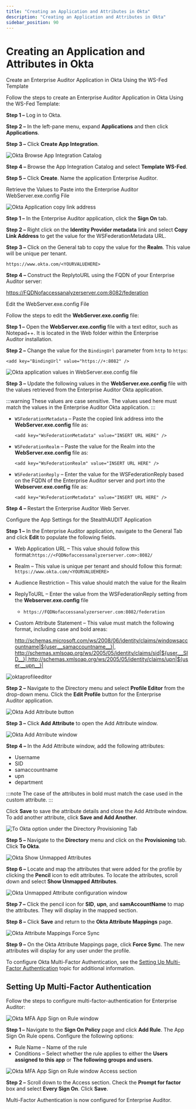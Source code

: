 ```yaml
---
title: "Creating an Application and Attributes in Okta"
description: "Creating an Application and Attributes in Okta"
sidebar_position: 90
---
```


# Creating an Application and Attributes in Okta

Create an Enterprise Auditor Application in Okta Using the WS-Fed Template

Follow the steps to create an Enterprise Auditor Application in Okta Using the WS-Fed Template:

**Step 1 –** Log in to Okta.

**Step 2 –** In the left-pane menu, expand **Applications** and then click **Applications**.

**Step 3 –** Click **Create App Integration**.

![Okta Browse App Integration Catalog](/img/product_docs/accessanalyzer/11.6/install/application/reports/oktawsfedtemplate.webp)

**Step 4 –** Browse the App Integration Catalog and select **Template WS-Fed**.

**Step 5 –** Click **Create**. Name the application Enterprise Auditor.

Retrieve the Values to Paste into the Enterprise Auditor WebServer.exe.config File

![Okta Application copy link address](/img/product_docs/accessanalyzer/11.6/install/application/reports/oktacopylinkaddress.webp)

**Step 1 –** In the Enterprise Auditor application, click the **Sign On** tab.

**Step 2 –** Right click on the **Identity Provider metadata** link and select **Copy Link Address**
to get the value for the WSFederationMetadata URL.

<add key="WsFederationMetadata" value="INSERT URL HERE" />

**Step 3 –** Click on the General tab to copy the value for the **Realm**. This value will be unique
per tenant.

`https://www.okta.com/<YOURVALUEHERE>`

**Step 4 –** Construct the ReplytoURL using the FQDN of your Enterprise Auditor server:

https://FQDNofaccessanalyzerserver.com:8082/federation

Edit the WebServer.exe.config File

Follow the steps to edit the **WebServer.exe.config** file:

**Step 1 –** Open the **WebServer.exe.config** file with a text editor, such as Notepad++. It is
located in the Web folder within the Enterprise Auditor installation.

**Step 2 –** Change the value for the `BindingUrl` parameter from `http` to `https`:

```
<add key="BindingUrl" value="https://+:8082" />
```

![Okta application values in WebServer.exe.config file](/img/product_docs/accessanalyzer/11.6/install/application/reports/webserverexeconfigokta.webp)

**Step 3 –** Update the following values in the **WebServer.exe.config** file with the values
retrieved from the Enterprise Auditor Okta application.

:::warning
These values are case sensitive. The values used here must match the values in the
Enterprise Auditor Okta application.
:::


- `WSFederationMetadata` – Paste the copied link address into the **WebServer.exe.config** file as:

    ```
    <add key="WsFederationMetadata" value="INSERT URL HERE" />
    ```

- `WSFederationRealm` – Paste the value for the Realm into the **WebServer.exe.config** file as:

    ```
    <add key="WsFederationRealm" value="INSERT URL HERE" />
    ```

- `WSFederationReply` – Enter the value for the WSFederationReply based on the FQDN of the
  Enterprise Auditor server and port into the **Webserver.exe.config** file as:

    ```
    <add key="WsFederationMetadata" value="INSERT URL HERE" />
    ```

**Step 4 –** Restart the Enterprise Auditor Web Server.

Configure the App Settings for the StealthAUDIT Application

**Step 1 –** In the Enterprise Auditor application, navigate to the General Tab and click **Edit**
to populate the following fields.

- Web Application URL – This value should follow this
  format:`https://<FQDNofaccessanalyzerserver.com>:8082/`
- Realm – This value is unique per tenant and should follow this format:
  `https://www.okta.com/<YOURVALUEHERE>`
- Audience Restriction – This value should match the value for the Realm
- ReplyToURL – Enter the value from the WSFederationReply setting from the **Webserver.exe.config**
  file

    - `https://FQDNofaccessanalyzerserver.com:8082/federation`

- Custom Attribute Statement – This value must match the following format, including case and bold
  areas:

    http://schemas.microsoft.com/ws/2008/06/identity/claims/windowsaccountname|${user.__samaccountname__}|,
    http://schemas.xmlsoap.org/ws/2005/05/identity/claims/sid|${user.__SID__}|,http://schemas.xmlsoap.org/ws/2005/05/identity/claims/upn|${user.__upn__}|

![oktaprofileeditor](/img/product_docs/accessanalyzer/11.6/install/application/reports/oktaprofileeditor.webp)

**Step 2 –** Navigate to the Directory menu and select **Profile Editor** from the drop-down menu.
Click the **Edit Profile** button for the Enterprise Auditor application.

![Okta Add Attribute button](/img/product_docs/accessanalyzer/11.6/install/application/reports/oktaaddattribute.webp)

**Step 3 –** Click **Add Attribute** to open the Add Attribute window.

![Okta Add Atrribute window](/img/product_docs/accessanalyzer/11.6/install/application/reports/oktaaddattributewindow.webp)

**Step 4 –** In the Add Attribute window, add the following attributes:

- Username
- SID
- samaccountname
- upn
- department

:::note
The case of the attributes in bold must match the case used in the custom attribute.
:::


Click **Save** to save the attribute details and close the Add Attribute window. To add another
attribute, click **Save and Add Another**.

![To Okta option under the Directory Provisioning Tab](/img/product_docs/accessanalyzer/11.6/install/application/reports/oktadirectoryprovisioningtookta.webp)

**Step 5 –** Navigate to the **Directory** menu and click on the **Provisioning** tab. Click **To
Okta**.

![Okta Show Unmapped Attributes](/img/product_docs/accessanalyzer/11.6/install/application/reports/oktashowunmappedattributes.webp)

**Step 6 –** Locate and map the attributes that were added for the profile by clicking the
**Pencil** icon to edit attributes. To locate the attributes, scroll down and select **Show Unmapped
Attributes**.

![Okta Unmapped Attribute configuration window](/img/product_docs/accessanalyzer/11.6/install/application/reports/oktaunmappedattributeconfigscreen.webp)

**Step 7 –** Click the pencil icon for **SID**, **upn**, and **samAccountName** to map the
attributes. They will display in the mapped section.

**Step 8 –** Click **Save** and return to the **Okta Attribute Mappings** page.

![Okta Attribute Mappings Force Sync](/img/product_docs/accessanalyzer/11.6/install/application/reports/oktaattributemappingsforcesync.webp)

**Step 9 –** On the Okta Attribute Mappings page, click **Force Sync**. The new attributes will
display for any user under the profile.

To configure Okta Multi-Factor Authentication, see the
[Setting Up Multi-Factor Authentication](#setting-up-multi-factor-authentication) topic for
additional information.

## Setting Up Multi-Factor Authentication

Follow the steps to configure multi-factor-authentication for Enterprise Auditor:

![Okta MFA App Sign on Rule window](/img/product_docs/accessanalyzer/11.6/install/application/reports/oktamfaappsignonrule.webp)

**Step 1 –** Navigate to the **Sign On Policy** page and click **Add Rule**. The App Sign On Rule
opens. Configure the following options:

- Rule Name – Name of the rule
- Conditions – Select whether the rule applies to either the **Users assigned to this app** or **The
  following groups and users**.

![Okta MFA App Sign on Rule window Access section](/img/product_docs/accessanalyzer/11.6/install/application/reports/oktamfaappsignonruleaccess.webp)

**Step 2 –** Scroll down to the Access section. Check the **Prompt for factor** box and select
**Every Sign On**. Click **Save**.

Multi-Factor Authentication is now configured for Enterprise Auditor.
